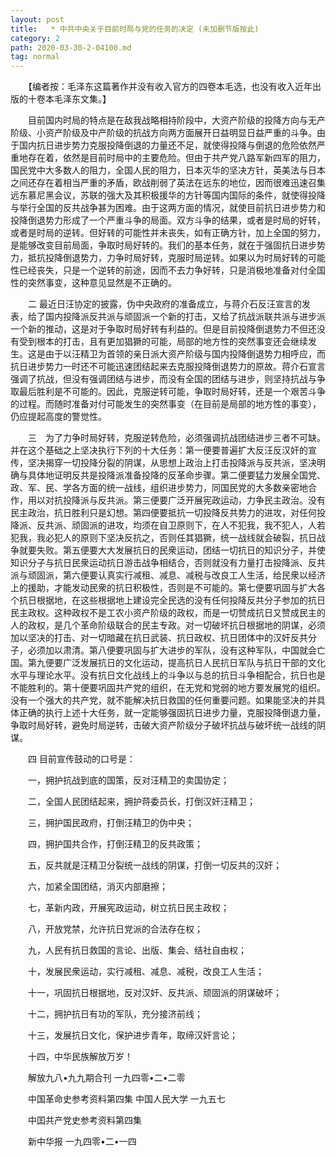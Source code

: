 ```yaml
---
layout: post
title:   * 中共中央关于目前时局与党的任务的决定 (未加删节版按此)
category: 2
path: 2020-03-30-2-04100.md
tag: normal
---
```


　　【编者按：毛泽东这篇著作并没有收入官方的四卷本毛选，也没有收入近年出版的十卷本毛泽东文集。】

　　目前国内时局的特点是在敌我战略相持阶段中，大资产阶级的投降方向与无产阶级、小资产阶级及中产阶级的抗战方向两方面展开日益明显日益严重的斗争。由于国内抗日进步势力克服投降倒退的力量还不足，就使得投降与倒退的危险依然严重地存在着，依然是目前时局中的主要危险。但由于共产党八路军新四军的阻力，国民党中大多数人的阻力，全国人民的阻力，日本灭华的坚决方针，英美法与日本之间还存在着相当严重的矛盾，欧战削弱了英法在远东的地位，因而很难迅速召集远东慕尼黑会议，苏联的强大及其积极援华的方针等国内国际的条件，就使得投降与举行全国的反共战争甚为困难。由于这两方面的情况，就使目前抗日进步势力和投降倒退势力形成了一个严重斗争的局面。双方斗争的结果，或者是时局的好转，或者是时局的逆转。但好转的可能性并未丧失，如有正确方针，加上全国的努力，是能够改变目前局面，争取时局好转的。我们的基本任务，就在于强固抗日进步势力，抵抗投降倒退势力，力争时局好转，克服时局逆转。如果以为时局好转的可能性已经丧失，只是一个逆转的前途，因而不去力争好转，只是消极地准备对付全国性的突然事变，这种意见显然是不正确的。

　　二 最近日汪协定的披露，伪中央政府的准备成立，与蒋介石反汪宣言的发表，给了国内投降派反共派与顽固派一个新的打击，又给了抗战派联共派与进步派一个新的推动，这是对于争取时局好转有利益的。但是目前投降倒退势力不但还没有受到根本的打击，且有更加猖獗的可能，局部的地方性的突然事变还会继续发生。这是由于以汪精卫为首领的亲日派大资产阶级与国内投降倒退势力相呼应，而抗日进步势力一时还不可能迅速团结起来去克服投降倒退势力的原故。蒋介石宣言强调了抗战，但没有强调团结与进步，而没有全国的团结与进步，则坚持抗战与争取最后胜利是不可能的。因此，克服逆转可能，争取时局好转，还是一个艰苦斗争的过程。而随时准备对付可能发生的突然事变（在目前是局部的地方性的事变），仍应提起高度的警觉性。

　　三　为了力争时局好转，克服逆转危险，必须强调抗战团结进步三者不可缺。并在这个基础之上坚决执行下列的十大任务：第一便要普遍扩大反汪反汉奸的宣传，坚决揭穿一切投降分裂的阴谋，从思想上政治上打击投降派与反共派，坚决明确与具体地证明反共是投降派准备投降的反革命步骤。第二便要猛力发展全国党、政、军、民、学各方面的统一战线，组织进步势力，同国民党的大多数亲密地合作，用以对抗投降派与反共派。第三便要广泛开展宪政运动，力争民主政治。没有民主政治，抗日胜利只是幻想。第四便要抵抗一切投降反共势力的进攻，对任何投降派、反共派、顽固派的进攻，均须在自卫原则下，在人不犯我，我不犯人，人若犯我，我必犯人的原则下坚决反抗之，否则任其猖獗，统一战线就会破裂，抗日战争就要失败。第五便要大大发展抗日的民衆运动，团结一切抗日的知识分子，并使知识分子与抗日民衆运动抗日游击战争相结合，否则就没有力量打击投降派、反共派与顽固派，第六便要认真实行减租、减息、减税与改良工人生活，给民衆以经济上的援助，才能发动民衆的抗日积极性，否则是不可能的。第七便要巩固与扩大各个抗日根据地，在这些根据地上建设完全民选的没有任何投降反共分子参加的抗日民主政权。这种政权不是工农小资产阶级的政权，而是一切赞成抗日又赞成民主的人的政权，是几个革命阶级联合的民主专政。对一切破坏抗日根据地的阴谋，必须加以坚决的打击、对一切暗藏在抗日武装、抗日政权、抗日团体中的汉奸反共分子，必须加以肃清。第八便要巩固与扩大进步的军队，没有这种军队，中国就会亡国。第九便要广泛发展抗日的文化运动，提高抗日人民抗日军队与抗日干部的文化水平与理论水平。没有抗日文化战线上的斗争以与总的抗日斗争相配合，抗日也是不能胜利的。第十便要巩固共产党的组织，在无党和党弱的地方要发展党的组织。没有一个强大的共产党，就不能解决抗日救国的任何重要问题。如果能坚决的并具体正确的执行上述十大任务，就一定能够强固抗日进步力量，克服投降倒退力量，争取时局好转，避免时局逆转，击破大资产阶级分子破坏抗战与破坏统一战线的阴谋。

　　四 目前宣传鼓动的口号是：

　　一，拥护抗战到底的国策，反对汪精卫的卖国协定；

　　二，全国人民团结起来，拥护蒋委员长，打倒汉奸汪精卫；

　　三，拥护国民政府，打倒汪精卫的伪中央；

　　四，拥护国共合作，打倒汪精卫的反共政策；

　　五，反共就是汪精卫分裂统一战线的阴谋，打倒一切反共的汉奸；

　　六，加紧全国团结，消灭内部磨擦；

　　七，革新内政，开展宪政运动，树立抗日民主政权；

　　八，开放党禁，允许抗日党派的合法存在权；

　　九，人民有抗日救国的言论、出版、集会、结社自由权；

　　十，发展民衆运动，实行减租、减息、减税，改良工人生活；

　　十一，巩固抗日根据地，反对汉奸、反共派、顽固派的阴谋破坏；

　　十二，拥护抗日有功的军队，充分接济前线；

　　十三，发展抗日文化，保护进步青年，取缔汉奸言论；

　　十四，中华民族解放万岁！


　　解放九八•九九期合刊 一九四零•二•二零

　　中国革命史参考资料第四集 中国人民大学 一九五七

　　中囯共产党史参考资料第四集

　　新中华报 一九四零•二•一四　



